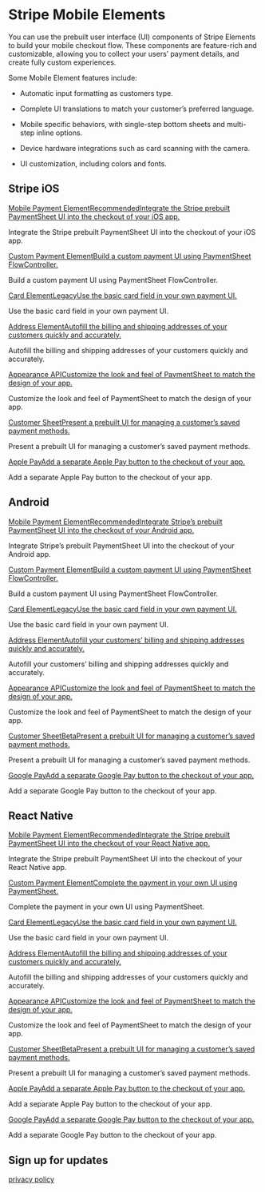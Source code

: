 # Stripe Mobile Elements

You can use the prebuilt user interface (UI) components of Stripe Elements to build your mobile checkout flow. These components are feature-rich and customizable, allowing you to collect your users’ payment details, and create fully custom experiences.

Some Mobile Element features include:

- Automatic input formatting as customers type.

- Complete UI translations to match your customer’s preferred language.

- Mobile specific behaviors, with single-step bottom sheets and multi-step inline options.

- Device hardware integrations such as card scanning with the camera.

- UI customization, including colors and fonts.

## Stripe iOS

[Mobile Payment ElementRecommendedIntegrate the Stripe prebuilt PaymentSheet UI into the checkout of your iOS app.](/payments/accept-a-payment?platform=ios&ui=payment-sheet)

Integrate the Stripe prebuilt PaymentSheet UI into the checkout of your iOS app.

[Custom Payment ElementBuild a custom payment UI using PaymentSheet FlowController.](/payments/accept-a-payment?platform=ios&ui=payment-sheet#ios-flowcontroller)

Build a custom payment UI using PaymentSheet FlowController.

[Card ElementLegacyUse the basic card field in your own payment UI.](/payments/card-element?platform=ios)

Use the basic card field in your own payment UI.

[Address ElementAutofill the billing and shipping addresses of your customers quickly and accurately.](/elements/address-element?platform=ios)

Autofill the billing and shipping addresses of your customers quickly and accurately.

[Appearance APICustomize the look and feel of PaymentSheet to match the design of your app.](/elements/appearance-api?platform=ios)

Customize the look and feel of PaymentSheet to match the design of your app.

[Customer SheetPresent a prebuilt UI for managing a customer’s saved payment methods.](/elements/customer-sheet?platform=ios)

Present a prebuilt UI for managing a customer’s saved payment methods.

[Apple PayAdd a separate Apple Pay button to the checkout of your app.](/apple-pay?platform=ios)

Add a separate Apple Pay button to the checkout of your app.

## Android

[Mobile Payment ElementRecommendedIntegrate Stripe’s prebuilt PaymentSheet UI into the checkout of your Android app.](/payments/accept-a-payment?platform=android&ui=payment-sheet)

Integrate Stripe’s prebuilt PaymentSheet UI into the checkout of your Android app.

[Custom Payment ElementBuild a custom payment UI using PaymentSheet FlowController.](/payments/accept-a-payment?platform=android&ui=payment-sheet#android-flowcontroller)

Build a custom payment UI using PaymentSheet FlowController.

[Card ElementLegacyUse the basic card field in your own payment UI.](/payments/card-element?platform=android)

Use the basic card field in your own payment UI.

[Address ElementAutofill your customers’ billing and shipping addresses quickly and accurately.](/elements/address-element?platform=android)

Autofill your customers’ billing and shipping addresses quickly and accurately.

[Appearance APICustomize the look and feel of PaymentSheet to match the design of your app.](/elements/appearance-api?platform=android)

Customize the look and feel of PaymentSheet to match the design of your app.

[Customer SheetBetaPresent a prebuilt UI for managing a customer’s saved payment methods.](/elements/customer-sheet?platform=android)

Present a prebuilt UI for managing a customer’s saved payment methods.

[Google PayAdd a separate Google Pay button to the checkout of your app.](/google-pay?platform=android)

Add a separate Google Pay button to the checkout of your app.

## React Native

[Mobile Payment ElementRecommendedIntegrate the Stripe prebuilt PaymentSheet UI into the checkout of your React Native app.](/payments/accept-a-payment?platform=react-native&ui=payment-sheet)

Integrate the Stripe prebuilt PaymentSheet UI into the checkout of your React Native app.

[Custom Payment ElementComplete the payment in your own UI using PaymentSheet.](/payments/accept-a-payment?platform=react-native&ui=payment-sheet#react-native-flowcontroller)

Complete the payment in your own UI using PaymentSheet.

[Card ElementLegacyUse the basic card field in your own payment UI.](/payments/card-element?platform=react-native)

Use the basic card field in your own payment UI.

[Address ElementAutofill the billing and shipping addresses of your customers quickly and accurately.](/elements/address-element?platform=react-native)

Autofill the billing and shipping addresses of your customers quickly and accurately.

[Appearance APICustomize the look and feel of PaymentSheet to match the design of your app.](/elements/appearance-api?platform=react-native)

Customize the look and feel of PaymentSheet to match the design of your app.

[Customer SheetBetaPresent a prebuilt UI for managing a customer’s saved payment methods.](/elements/customer-sheet?platform=react-native)

Present a prebuilt UI for managing a customer’s saved payment methods.

[Apple PayAdd a separate Apple Pay button to the checkout of your app.](/apple-pay?platform=react-native)

Add a separate Apple Pay button to the checkout of your app.

[Google PayAdd a separate Google Pay button to the checkout of your app.](/google-pay?platform=react-native)

Add a separate Google Pay button to the checkout of your app.

## Sign up for updates

[privacy policy](https://stripe.com/privacy)
